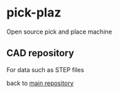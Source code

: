 # pick-plaz
Open source pick and place machine

## CAD repository

For data such as STEP files

back to [main repository](https://github.com/ftobler/pick-plaz)